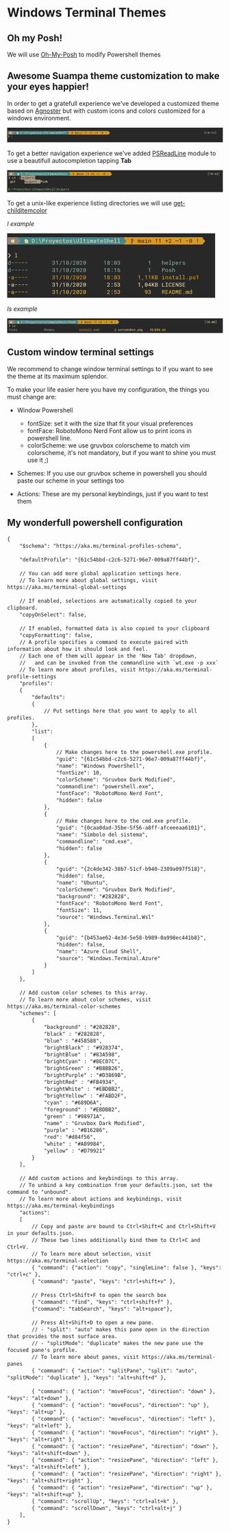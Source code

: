 # Windows Terminal Themes

## Oh my Posh!

We will use [Oh-My-Posh](https://github.com/JanDeDobbeleer/oh-my-posh) to modify Powershell themes

## Awesome Suampa theme customization to make your eyes happier!

In order to get a gratefull experience we've developed a customized theme based on [Agnoster](https://github.com/JanDeDobbeleer/oh-my-posh#agnoster)
but with custom icons and colors customized for a windows environment.

![](./theme_screenshot.png)

To get a better navigation experience we've added [PSReadLine](https://github.com/PowerShell/PSReadLine) module to use a beautifull autocompletion tapping **Tab**

![](./cd_screenshot.png)

To get a unix-like experience listing directories we will use [get-childitemcolor](https://github.com/joonro/Get-ChildItemColor)

*l example*

![](./l_screenshot.png)

*ls example*

![](./ls_screenshot.png)

## Custom window terminal settings

We recommend to change window terminal settings to if you want to see the theme at its maximum splendor.

To make your life easier here you have my configuration, the things you must change are:

- Window Powershell
    - fontSize: set it with the size that fit your visual preferences
    - fontFace: RobotoMono Nerd Font allow us to print icons in powershell line.
    - colorScheme: we use gruvbox colorscheme to match vim colorscheme, it's not mandatory, but if you want to shine you must use it ;)

- Schemes: If you use our gruvbox scheme in powershell you should paste our scheme in your settings too
- Actions: These are my personal keybindings, just if you want to test them

## My wonderfull powershell configuration 

```jsonc
{
    "$schema": "https://aka.ms/terminal-profiles-schema",

    "defaultProfile": "{61c54bbd-c2c6-5271-96e7-009a87ff44bf}",

    // You can add more global application settings here.
    // To learn more about global settings, visit https://aka.ms/terminal-global-settings

    // If enabled, selections are automatically copied to your clipboard.
    "copyOnSelect": false,

    // If enabled, formatted data is also copied to your clipboard
    "copyFormatting": false,
    // A profile specifies a command to execute paired with information about how it should look and feel.
    // Each one of them will appear in the 'New Tab' dropdown,
    //   and can be invoked from the commandline with `wt.exe -p xxx`
    // To learn more about profiles, visit https://aka.ms/terminal-profile-settings
    "profiles":
    {
        "defaults":
        {
            // Put settings here that you want to apply to all profiles.
        },
        "list":
        [
            {
                // Make changes here to the powershell.exe profile.
                "guid": "{61c54bbd-c2c6-5271-96e7-009a87ff44bf}",
                "name": "Windows PowerShell",
                "fontSize": 10,
                "colorScheme": "Gruvbox Dark Modified",
                "commandline": "powershell.exe",
                "fontFace": "RobotoMono Nerd Font",
                "hidden": false
            },
            {
                // Make changes here to the cmd.exe profile.
                "guid": "{0caa0dad-35be-5f56-a8ff-afceeeaa6101}",
                "name": "Símbolo del sistema",
                "commandline": "cmd.exe",
                "hidden": false
            },
            {
                "guid": "{2c4de342-38b7-51cf-b940-2309a097f518}",
                "hidden": false,
                "name": "Ubuntu",
                "colorScheme": "Gruvbox Dark Modified",
                "background": "#282828",
                "fontFace": "RobotoMono Nerd Font",
                "fontSize": 11,
                "source": "Windows.Terminal.Wsl"
            },
            {
                "guid": "{b453ae62-4e3d-5e58-b989-0a998ec441b8}",
                "hidden": false,
                "name": "Azure Cloud Shell",
                "source": "Windows.Terminal.Azure"
            }
        ]
    },

    // Add custom color schemes to this array.
    // To learn more about color schemes, visit https://aka.ms/terminal-color-schemes
    "schemes": [
        {
            "background" : "#282828",
            "black" : "#282828",
            "blue" : "#458588",
            "brightBlack" : "#928374",
            "brightBlue" : "#83A598",
            "brightCyan" : "#8EC07C",
            "brightGreen" : "#B8BB26",
            "brightPurple" : "#D3869B",
            "brightRed" : "#FB4934",
            "brightWhite" : "#EBDBB2",
            "brightYellow" : "#FABD2F",
            "cyan" : "#689D6A",
            "foreground" : "#EBDBB2",
            "green" : "#98971A",
            "name" : "Gruvbox Dark Modified",
            "purple" : "#B16286",
            "red": "#d84f56",
            "white" : "#A89984",
            "yellow" : "#D79921"
        }
    ],

    // Add custom actions and keybindings to this array.
    // To unbind a key combination from your defaults.json, set the command to "unbound".
    // To learn more about actions and keybindings, visit https://aka.ms/terminal-keybindings
    "actions":
    [
        // Copy and paste are bound to Ctrl+Shift+C and Ctrl+Shift+V in your defaults.json.
        // These two lines additionally bind them to Ctrl+C and Ctrl+V.
        // To learn more about selection, visit https://aka.ms/terminal-selection
        { "command": {"action": "copy", "singleLine": false }, "keys": "ctrl+c" },
        { "command": "paste", "keys": "ctrl+shift+v" },

        // Press Ctrl+Shift+F to open the search box
        { "command": "find", "keys": "ctrl+shift+f" },
        {"command": "tabSearch", "keys": "alt+space"},

        // Press Alt+Shift+D to open a new pane.
        // - "split": "auto" makes this pane open in the direction that provides the most surface area.
        // - "splitMode": "duplicate" makes the new pane use the focused pane's profile.
        // To learn more about panes, visit https://aka.ms/terminal-panes
        { "command": { "action": "splitPane", "split": "auto", "splitMode": "duplicate" }, "keys": "alt+shift+d" },

        { "command": { "action": "moveFocus", "direction": "down" }, "keys": "alt+down" },
        { "command": { "action": "moveFocus", "direction": "up" }, "keys": "alt+up" },
        { "command": { "action": "moveFocus", "direction": "left" }, "keys": "alt+left" },
        { "command": { "action": "moveFocus", "direction": "right" }, "keys": "alt+right" },
        { "command": { "action": "resizePane", "direction": "down" }, "keys": "alt+shift+down" },
        { "command": { "action": "resizePane", "direction": "left" }, "keys": "alt+shift+left" },
        { "command": { "action": "resizePane", "direction": "right" }, "keys": "alt+shift+right" },
        { "command": { "action": "resizePane", "direction": "up" }, "keys": "alt+shift+up" },
        { "command": "scrollUp", "keys": "ctrl+alt+k" },
        { "command": "scrollDown", "keys": "ctrl+alt+j" }
    ],
}

```

